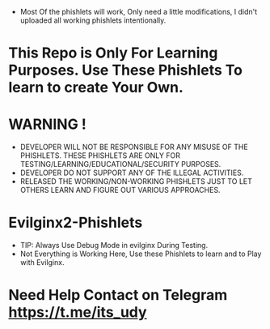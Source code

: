 - Most Of the phishlets will work, Only need a little modifications, I didn't uploaded all working phishlets intentionally.

# This Repo is Only For Learning Purposes. Use These Phishlets To learn to create Your Own.
# WARNING !
- DEVELOPER WILL NOT BE RESPONSIBLE FOR ANY MISUSE OF THE PHISHLETS. THESE PHISHLETS ARE ONLY FOR TESTING/LEARNING/EDUCATIONAL/SECURITY PURPOSES.
- DEVELOPER DO NOT SUPPORT ANY OF THE ILLEGAL ACTIVITIES.
- RELEASED THE WORKING/NON-WORKING PHISHLETS JUST TO LET OTHERS LEARN AND FIGURE OUT VARIOUS APPROACHES.

# Evilginx2-Phishlets
- TIP: Always Use Debug Mode in evilginx During Testing. 
- Not Everything is Working Here, Use these Phishlets to learn and to Play with Evilginx.


# Need Help Contact on Telegram https://t.me/its_udy
